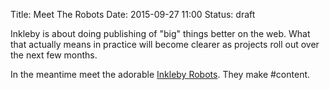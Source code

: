 Title: Meet The Robots
Date: 2015-09-27 11:00
Status: draft

Inkleby is about doing publishing of "big" things better on the web.  What that actually means in practice will become clearer as projects roll out over the next few months. 

In the meantime meet the adorable [Inkleby Robots](http://www.inkleby.com/robots). They make #content.